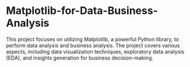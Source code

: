 # Matplotlib-for-Data-Business-Analysis
This project focuses on utilizing Matplotlib, a powerful Python library, to perform data analysis and business analysis. The project covers various aspects, including data visualization techniques, exploratory data analysis (EDA), and insights generation for business decision-making.
